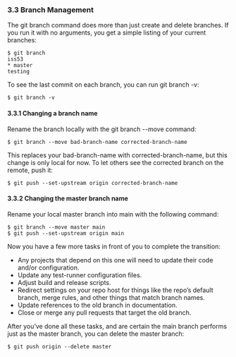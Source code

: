 ### 3.3 Branch Management
The git branch command does more than just create and delete branches. If you run it with no arguments, you get a simple listing of your current branches:
```
$ git branch
iss53
* master
testing
```
To see the last commit on each branch, you can run git branch -v:

    $ git branch -v

#### 3.3.1 Changing a branch name

Rename the branch locally with the git branch --move command:

    $ git branch --move bad-branch-name corrected-branch-name

This replaces your bad-branch-name with corrected-branch-name, but this change is only local for now. To let others see the corrected branch on the remote, push it:

    $ git push --set-upstream origin corrected-branch-name

#### 3.3.2 Changing the master branch name

Rename your local master branch into main with the following command:

    $ git branch --move master main
    $ git push --set-upstream origin main

Now you have a few more tasks in front of you to complete the transition:
- Any projects that depend on this one will need to update their code and/or configuration.
- Update any test-runner configuration files.
- Adjust build and release scripts.
- Redirect settings on your repo host for things like the repo’s default branch, merge rules, and other things that match branch names.
- Update references to the old branch in documentation.
- Close or merge any pull requests that target the old branch.

After you’ve done all these tasks, and are certain the main branch performs just as the master branch, you can delete the master branch:

    $ git push origin --delete master
